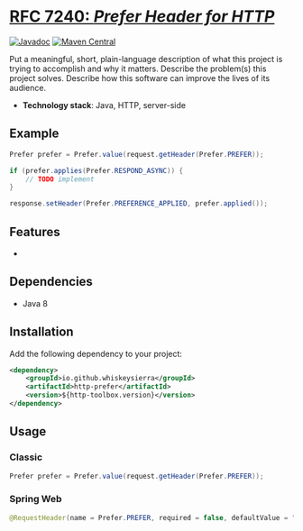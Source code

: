 # [RFC 7240: *Prefer Header for HTTP*](https://tools.ietf.org/html/rfc7240)

[![Javadoc](http://javadoc.io/badge/io.github.whiskeysierra/http-prefer.svg)](http://www.javadoc.io/doc/io.github.whiskeysierra/http-prefer)
[![Maven Central](https://img.shields.io/maven-central/v/io.github.whiskeysierra/http-prefer.svg)](https://maven-badges.herokuapp.com/maven-central/io.github.whiskeysierra/http-prefer)

Put a meaningful, short, plain-language description of what
this project is trying to accomplish and why it matters.
Describe the problem(s) this project solves.
Describe how this software can improve the lives of its audience.

- **Technology stack**: Java, HTTP, server-side

## Example

```java
Prefer prefer = Prefer.value(request.getHeader(Prefer.PREFER));

if (prefer.applies(Prefer.RESPOND_ASYNC)) {
    // TODO implement
}

response.setHeader(Prefer.PREFERENCE_APPLIED, prefer.applied());
```

## Features

- 


## Dependencies

- Java 8

## Installation

Add the following dependency to your project:

```xml
<dependency>
    <groupId>io.github.whiskeysierra</groupId>
    <artifactId>http-prefer</artifactId>
    <version>${http-toolbox.version}</version>
</dependency>
```

## Usage

### Classic

```java
Prefer prefer = Prefer.value(request.getHeader(Prefer.PREFER));
```

### Spring Web

```java
@RequestHeader(name = Prefer.PREFER, required = false, defaultValue = "") Prefer prefer
```
